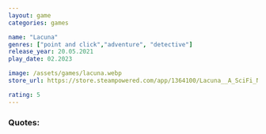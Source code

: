 ```yaml
---
layout: game
categories: games

name: "Lacuna"
genres: ["point and click","adventure", "detective"]
release_year: 20.05.2021
play_date: 02.2023

image: /assets/games/lacuna.webp
store_url: https://store.steampowered.com/app/1364100/Lacuna__A_SciFi_Noir_Adventure/

rating: 5
---
```


### Quotes:

